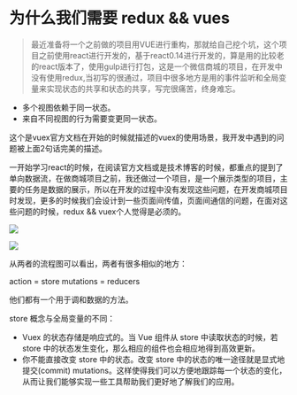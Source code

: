 # 为什么我们需要 redux && vues

> 最近准备将一个之前做的项目用VUE进行重构，那就给自己挖个坑，这个项目之前使用react进行开发的，基于react0.14进行开发的，算是用的比较老的react版本了，使用gulp进行打包，这是一个微信商城的项目，在开发中没有使用redux,当初写的很通过，项目中很多地方是用的事件监听和全局变量来实现状态的共享和状态的共享，写完很痛苦，终身难忘。

* 多个视图依赖于同一状态。
* 来自不同视图的行为需要变更同一状态。

这个是vuex官方文档在开始的时候就描述的vuex的使用场景，我开发中遇到的问题被上面2句话完美的描述。

一开始学习react的时候，在阅读官方文档或是技术博客的时候，都重点的提到了单向数据流，在做商城项目之前，我还做过一个项目，是一个展示类型的项目，主要的任务是数据的展示，所以在开发的过程中没有发现这些问题，在开发商城项目时发现，更多的时候我们会设计到一些页面间传值，页面间通信的问题，在面对这些问题的时候，redux && vuex个人觉得是必须的。

![](http://vuex.vuejs.org/zh-cn/images/vuex.png)

![](http://www.ruanyifeng.com/blogimg/asset/2016/bg2016091802.jpg)

从两者的流程图可以看出，两者有很多相似的地方：

action = store mutations = reducers

他们都有一个用于调和数据的方法。

store 概念与全局变量的不同：

* Vuex 的状态存储是响应式的。当 Vue 组件从 store 中读取状态的时候，若 store 中的状态发生变化，那么相应的组件也会相应地得到高效更新。
* 你不能直接改变 store 中的状态。改变 store 中的状态的唯一途径就是显式地提交\(commit\) mutations。这样使得我们可以方便地跟踪每一个状态的变化，从而让我们能够实现一些工具帮助我们更好地了解我们的应用。

